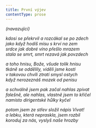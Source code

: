 ```yaml
---
title: První výjev
contentType: prose
---
```


_(navazující)_

_kdosi se překrvil a rozcákal se po zdech  
jako když hodíš mísu s krví na zem  
srdce jak dobré víno přešlo mrazem  
stala se smrt, smrt rezavá jak povzdech_

_a toho hnisu, Bože, všude tolik hnisu  
tkáně se oddělily, viděli jsme kosti  
v takovou chvíli ztratí smysl ostych  
když nerozeznáš mozek od penisu_

_a schválně jsem pak začal nahlas zpívat  
falešně, ale nahlas, vlastně jsem to křičel  
namísto dirigentské hůlky kyčel_

_potom jsem ze střev složil nápis _Vivat!_  
a lebku, která nepraskla, jsem rozbil  
koroduj za nás, vyslyš naše hrozby_
